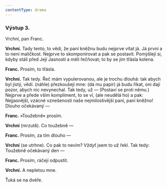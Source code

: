 ```yaml
---
contentType: drama
---
```


<section>

### Výstup 3.

Vrchní, pan Franc.

**Vrchní.** Tady tento, to vědí, že paní kněžnu budu nejprve vítat já. Já první a to není maličkost. Nejprve to skomponírovat a pak se postavit. Pomýšlejí si, kdyby stáli před Její Jasností a měli řečňovat; to by se jim třásla kolena.

**Franc.** Prosím, to třásla.

**Vrchní.** Tak tedy. Řeč mám vypulerovanou, ale je trochu dlouhá: tak abych byl jistý, vědí. (náhle) přezkoušejí mne: (dá mu papír) já budu říkat, oni dají pozor, abych nic nevynechal. Tak tedy, už — (Postaví se proti němu.) Nejprve a přede vším kompliment, to se ví, (ale neudělá ho) a pak: Nejjasnější, vzácné vznešenosti naše nejmilostivější paní, paní kněžno! Dlouho očekávaný —

**Franc.** »Toužebně« prosím.

**Vrchní** (mrzutě). Co toužebně —

**Franc.** Prosím, za tím dlouho —

**Vrchní** (se utrhne). Co pak to nevím? Vždyť jsem to už řekl. Tak tedy: Toužebně očekávaný den —

**Franc.** Prosím, ráčejí odpustit.

**Vrchní.** A nepletou mne.

Ťuká se na dvéře.

</section>
